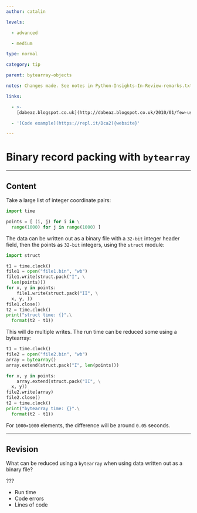```yaml
---
author: catalin

levels:

  - advanced

  - medium

type: normal

category: tip

parent: bytearray-objects

notes: Changes made. See notes in Python-Insights-In-Review-remarks.txt

links:

  - >-
    [dabeaz.blogspot.co.uk](http://dabeaz.blogspot.co.uk/2010/01/few-useful-bytearray-tricks.html){website}

  - '[Code example](https://repl.it/Dca2){website}'

---
```


# Binary record packing with `bytearray`

---

## Content

Take a large list of integer coordinate pairs:

```python
import time

points = [ (i, j) for i in \
  range(1000) for j in range(1000) ]
```

The data can be written out as a binary file with a `32-bit` integer header field, then the points as `32-bit` integers, using the `struct` module:

```python
import struct

t1 = time.clock()
file1 = open("file1.bin", "wb")
file1.write(struct.pack("I", \
  len(points)))
for x, y in points:
    file1.write(struct.pack("II", \
  x, y, ))
file1.close()
t2 = time.clock()
print("struct time: {}".\
  format(t2 - t1))
```

This will do multiple writes. The run time can be reduced some using a bytearray:

```python
t1 = time.clock()
file2 = open("file2.bin", "wb")
array = bytearray()
array.extend(struct.pack("I", len(points)))

for x, y in points:
    array.extend(struct.pack("II", \
  x, y))
file2.write(array)
file2.close()
t2 = time.clock()
print("bytearray time: {}".\
  format(t2 - t1))
```

For `1000×1000` elements, the difference will be around `0.05` seconds.

---

## Revision

What can be reduced using a `bytearray` when using data written out as a binary file?

???

- Run time
- Code errors
- Lines of code
